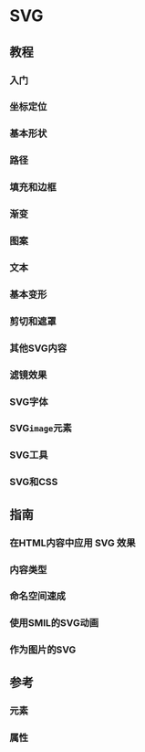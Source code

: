 # SVG

## 教程

### 入门

### 坐标定位

### 基本形状

### 路径

### 填充和边框

### 渐变

### 图案

### 文本

### 基本变形

### 剪切和遮罩

### 其他SVG内容

### 滤镜效果

### SVG字体

### SVG`image`元素

### SVG工具

### SVG和CSS

## 指南

### 在HTML内容中应用 SVG 效果

### 内容类型

### 命名空间速成

### 使用SMIL的SVG动画

### 作为图片的SVG

## 参考

### 元素

### 属性
